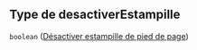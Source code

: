 ## Type de desactiverEstampille

`boolean` ([Désactiver estampille de pied de page](frw-transmission-definitions-options-properties-désactiver-estampille-de-pied-de-page.md))
